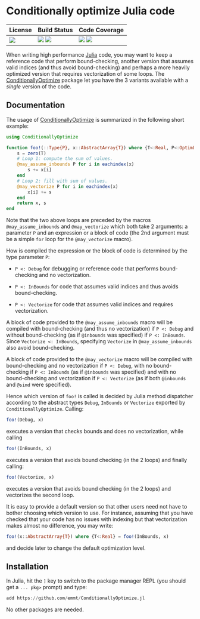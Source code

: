 # Conditionally optimize Julia code

| **License**                     | **Build Status**                                                | **Code Coverage**                                                   |
|:--------------------------------|:----------------------------------------------------------------|:--------------------------------------------------------------------|
| [![][license-img]][license-url] | [![][travis-img]][travis-url] [![][appveyor-img]][appveyor-url] | [![][coveralls-img]][coveralls-url] [![][codecov-img]][codecov-url] |

When writing high performance [Julia][julia-url] code, you may want to keep
a reference code that perform bound-checking, another version that assumes
valid indices (and thus avoid bound-checking) and perhaps a more heavily
optimized version that requires vectorization of some loops.  The
[ConditionallyOptimize][repository-url] package let you have the 3 variants
available with a *single* version of the code.


## Documentation

The usage of [ConditionallyOptimize][repository-url] is summarized in the
following short example:

```julia
using ConditionallyOptimize

function foo!(::Type{P}, x::AbstractArray{T}) where {T<:Real, P<:OptimLevel}
    s = zero(T)
    # Loop 1: compute the sum of values.
    @may_assume_inbounds P for i in eachindex(x)
        s += x[i]
    end
    # Loop 2: fill with sum of values.
    @may_vectorize P for i in eachindex(x)
        x[i] += s
    end
    return x, s
end
```

Note that the two above loops are preceded by the macros
`@may_assume_inbounds` and `@may_vectorize` which both take 2 arguments: a
parameter `P` and an expression or a block of code (the 2nd argument must
be a simple `for` loop for the `@may_vectorize` macro).

How is compiled the expression or the block of code is determined by the
type parameter `P`:

- `P <: Debug` for debugging or reference code that performs bound-checking
  and no vectorization.

- `P <: InBounds` for code that assumes valid indices and thus avoids
  bound-checking.

- `P <: Vectorize` for code that assumes valid indices and requires
  vectorization.

A block of code provided to the `@may_assume_inbounds` macro will be
compiled with bound-checking (and thus no vectorization) if `P <: Debug`
and without bound-checking (as if `@inbounds` was specified) if
`P <: InBounds`.  Since `Vectorize <: InBounds`, specifying `Vectorize`
in `@may_assume_inbounds` also avoid bound-checking.

A block of code provided to the `@may_vectorize` macro will be compiled
with bound-checking and no vectorization if `P <: Debug`, with no
bound-checking if `P <: InBounds` (as if `@inbounds` was specified) and
with no bound-checking and vectorization if `P <: Vectorize` (as if both
`@inbounds` and `@simd` were specified).

Hence which version of `foo!` is called is decided by Julia method
dispatcher according to the abstract types `Debug`, `InBounds` or
`Vectorize` exported by `ConditionallyOptimize`.  Calling:

```julia
foo!(Debug, x)
```

executes a version that checks bounds and does no vectorization, while
calling

```julia
foo!(InBounds, x)
```

executes a version that avoids bound checking (in the 2 loops) and finally
calling:

```julia
foo!(Vectorize, x)
```
executes a version that avoids bound checking (in the 2 loops) and vectorizes
the second loop.

It is easy to provide a default version so that other users need not have
to bother choosing which version to use.  For instance, assuming that you
have checked that your code has no issues with indexing but that
vectorization makes almost no difference, you may write:

```julia
foo!(x::AbstractArray{T}) where {T<:Real} = foo!(InBounds, x)
```

and decide later to change the default optimization level.


## Installation

In Julia, hit the `]` key to switch to the package manager REPL (you should
get a `... pkg>` prompt) and type:

```julia
add https://github.com/emmt/ConditionallyOptimize.jl
```

No other packages are needed.

[repository-url]:  https://github.com/emmt/ConditionallyOptimize.jl

[doc-dev-img]: https://img.shields.io/badge/docs-dev-blue.svg
[doc-dev-url]: https://emmt.github.io/ConditionallyOptimize.jl/dev

[license-url]: ./LICENSE.md
[license-img]: http://img.shields.io/badge/license-MIT-brightgreen.svg?style=flat

[travis-img]: https://travis-ci.org/emmt/ConditionallyOptimize.jl.svg?branch=master
[travis-url]: https://travis-ci.org/emmt/ConditionallyOptimize.jl

[appveyor-img]: https://ci.appveyor.com/api/projects/status/github/emmt/ConditionallyOptimize.jl?branch=master
[appveyor-url]: https://ci.appveyor.com/project/emmt/ConditionallyOptimize-jl/branch/master

[coveralls-img]: https://coveralls.io/repos/emmt/ConditionallyOptimize.jl/badge.svg?branch=master&service=github
[coveralls-url]: https://coveralls.io/github/emmt/ConditionallyOptimize.jl?branch=master

[codecov-img]: http://codecov.io/github/emmt/ConditionallyOptimize.jl/coverage.svg?branch=master
[codecov-url]: http://codecov.io/github/emmt/ConditionallyOptimize.jl?branch=master

[julia-url]: https://julialang.org/
[julia-pkgs-url]: https://pkg.julialang.org/
